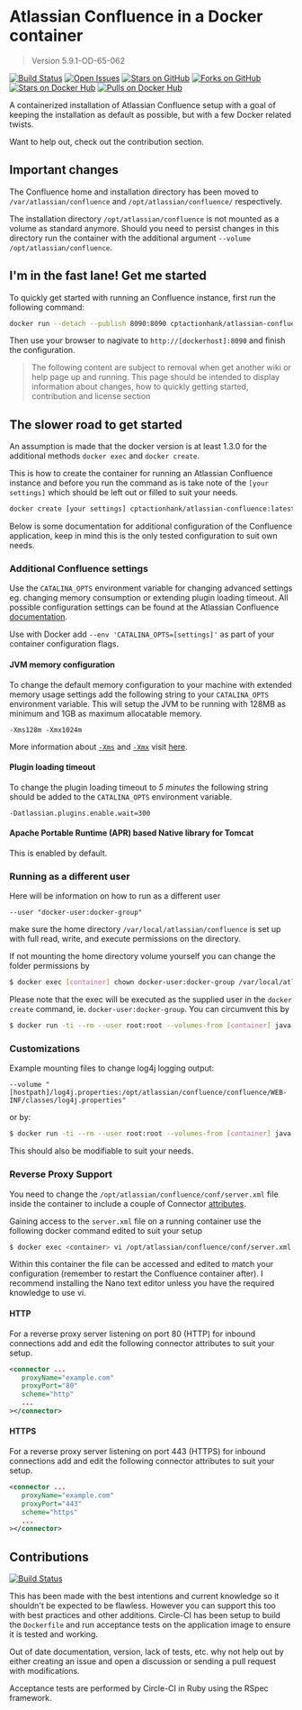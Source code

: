 # Atlassian Confluence in a Docker container

> Version 5.9.1-OD-65-062

[![Build Status](https://img.shields.io/circleci/project/cptactionhank/docker-atlassian-confluence/eap.svg)](https://circleci.com/gh/cptactionhank/docker-atlassian-confluence) [![Open Issues](https://img.shields.io/github/issues/cptactionhank/docker-atlassian-confluence.svg)](https://github.com/cptactionhank/docker-atlassian-confluence) [![Stars on GitHub](https://img.shields.io/github/stars/cptactionhank/docker-atlassian-confluence.svg)](https://github.com/cptactionhank/docker-atlassian-confluence) [![Forks on GitHub](https://img.shields.io/github/forks/cptactionhank/docker-atlassian-confluence.svg)](https://github.com/cptactionhank/docker-atlassian-confluence) [![Stars on Docker Hub](https://img.shields.io/docker/stars/cptactionhank/atlassian-confluence.svg)](https://registry.hub.docker.com/u/cptactionhank/atlassian-confluence) [![Pulls on Docker Hub](https://img.shields.io/docker/pulls/cptactionhank/atlassian-confluence.svg)](https://registry.hub.docker.com/u/cptactionhank/atlassian-confluence)

A containerized installation of Atlassian Confluence setup with a goal of keeping the installation as default as possible, but with a few Docker related twists.

Want to help out, check out the contribution section.

## Important changes

The Confluence home and installation directory has been moved to `/var/atlassian/confluence` and `/opt/atlassian/confluence/` respectively.

The installation directory `/opt/atlassian/confluence` is not mounted as a volume as standard anymore. Should you need to persist changes in this directory run the container with the additional argument `--volume /opt/atlassian/confluence`.

## I'm in the fast lane! Get me started

To quickly get started with running an Confluence instance, first run the following command:
```bash
docker run --detach --publish 8090:8090 cptactionhank/atlassian-confluence:latest
```

Then use your browser to nagivate to `http://[dockerhost]:8090` and finish the configuration.

> The following content are subject to removal when get another wiki or help
> page up and running. This page should be intended to display information
> about changes, how to quickly getting started, contribution and license
> section

## The slower road to get started

An assumption is made that the docker version is at least 1.3.0 for the additional methods `docker exec` and `docker create`.

This is how to create the container for running an Atlassian Confluence instance and before you run the command as is take note of the `[your settings]` which should be left out or filled to suit your needs.

```bash
docker create [your settings] cptactionhank/atlassian-confluence:latest
```

Below is some documentation for additional configuration of the Confluence application, keep in mind this is the only tested configuration to suit own needs.

### Additional Confluence settings

Use the `CATALINA_OPTS` environment variable for changing advanced settings eg. changing memory consumption or extending plugin loading timeout. All possible configuration settings can be found at the Atlassian Confluence [documentation]().

Use with Docker add `--env 'CATALINA_OPTS=[settings]'` as part of your container configuration flags.

#### JVM memory configuration

To change the default memory configuration to your machine with extended memory usage settings add the following string to your `CATALINA_OPTS` environment variable. This will setup the JVM to be running with 128MB as minimum and 1GB as maximum allocatable memory.

```
-Xms128m -Xmx1024m
```

More information about [`-Xms`](http://docs.oracle.com/cd/E13150_01/jrockit_jvm/jrockit/jrdocs/refman/optionX.html#wp999528) and [`-Xmx`](http://docs.oracle.com/cd/E13150_01/jrockit_jvm/jrockit/jrdocs/refman/optionX.html#wp999527) visit [here](http://docs.oracle.com/cd/E13150_01/jrockit_jvm/jrockit/jrdocs/refman/optionX.html).

#### Plugin loading timeout

To change the plugin loading timeout to _5 minutes_ the following string should be added to the `CATALINA_OPTS` environment variable.

```
-Datlassian.plugins.enable.wait=300
```

#### Apache Portable Runtime (APR) based Native library for Tomcat

This is enabled by default.

### Running as a different user

Here will be information on how to run as a different user

```
--user "docker-user:docker-group"
```

make sure the home directory `/var/local/atlassian/confluence` is set up with full read, write, and execute permissions on the directory.

If not mounting the home directory volume yourself you can change the folder permissions by

```bash
$ docker exec [container] chown docker-user:docker-group /var/local/atlassian/confluence
```

Please note that the exec will be executed as the supplied user in the `docker create` command, ie. `docker-user:docker-group`. You can circumvent this by

```bash
$ docker run -ti --rm --user root:root --volumes-from [container] java:7 chown docker-user:docker-group /var/local/atlassian/confluence
```

### Customizations

Example mounting files to change log4j logging output:

```
--volume "[hostpath]/log4j.properties:/opt/atlassian/confluence/confluence/WEB-INF/classes/log4j.properties"
```

or by:

```bash
$ docker run -ti --rm --user root:root --volumes-from [container] java:7 vi /opt/atlassian/confluence/confluence/WEB-INF/classes/log4j.properties
```

This should also be modifiable to suit your needs.

### Reverse Proxy Support

You need to change the `/opt/atlassian/confluence/conf/server.xml` file inside the container to include a couple of Connector [attributes](http://tomcat.apache.org/tomcat-8.0-doc/config/http.html#Proxy_Support).

Gaining access to the `server.xml` file on a running container use the following docker command edited to suit your setup

```bash
$ docker exec <container> vi /opt/atlassian/confluence/conf/server.xml
```

Within this container the file can be accessed and edited to match your configuration (remember to restart the Confluence container after). I recommend installing the Nano text editor unless you have the required knowledge to use vi.

#### HTTP

For a reverse proxy server listening on port 80 (HTTP) for inbound connections add and edit the following connector attributes to suit your setup.

```xml
<connector ...
   proxyName="example.com"
   proxyPort="80"
   scheme="http"
   ...
></connector>
```

#### HTTPS

For a reverse proxy server listening on port 443 (HTTPS) for inbound connections add and edit the following connector attributes to suit your setup.

```xml
<connector ...
   proxyName="example.com"
   proxyPort="443"
   scheme="https"
   ...
></connector>
```

## Contributions

[![Build Status](https://img.shields.io/circleci/project/cptactionhank/docker-atlassian-confluence/eap.svg)](https://circleci.com/gh/cptactionhank/docker-atlassian-confluence)

This has been made with the best intentions and current knowledge so it shouldn't be expected to be flawless. However you can support this too with best practices and other additions. Circle-CI has been setup to build the `Dockerfile` and run acceptance tests on the application image to ensure it is tested and working.

Out of date documentation, version, lack of tests, etc. why not help out by either creating an issue and open a discussion or sending a pull request with modifications.

Acceptance tests are performed by Circle-CI in Ruby using the RSpec framework.
